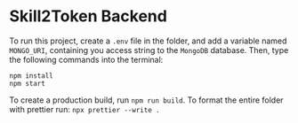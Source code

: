 # Skill2Token Backend

To run this project, create a `.env` file in the folder, and add a variable named `MONGO_URI`, containing you access string to the `MongoDB` database. Then, type the following commands into the terminal:

```console
npm install
npm start
```

To create a production build, run `npm run build`.
To format the entire folder with prettier run: `npx prettier --write .`

